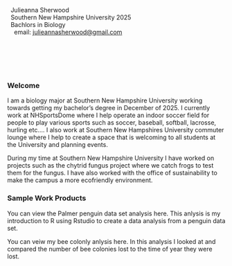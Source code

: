&nbsp; Julieanna Sherwood <br/>
&nbsp; Southern New Hampshire University 2025 <br/>
&nbsp; Bachlors in Biology <br/>
&nbsp; &nbsp; email: julieannasherwood@gmail.com<br/>


<br/>
<br/>
<br/>
<br/>

### Welcome

I am a biology major at Southern New Hampshire University working towards getting my bachelor’s degree in December of 2025. I currently work at NHSportsDome where I help operate an indoor soccer field for people to play various sports such as soccer, baseball, softball, lacrosse, hurling etc.... I also work at Southern New Hampshires University commuter lounge where I help to create a space that is welcoming to all students at the University and planning events.

During my time at Southern New Hampshire University I have worked on projects such as the chytrid fungus project where we catch frogs to test them for the fungus. I have also worked with the office of sustainability to make the campus a more ecofriendly environment. 


### Sample Work Products

You can view the Palmer penguin data set analysis here. This anlysis is my introduction to R using Rstudio to create a data analysis from a penguin data set.

You can veiw my bee colonly anlysis here. In this analysis I looked at and compared the number of bee colonies lost to the time of year they were lost.
